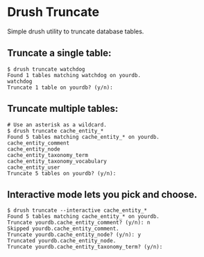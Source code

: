# Drush Truncate

Simple drush utility to truncate database tables.

## Truncate a single table:

	$ drush truncate watchdog
	Found 1 tables matching watchdog on yourdb.
	watchdog
	Truncate 1 table on yourdb? (y/n):
	
## Truncate multiple tables:

	# Use an asterisk as a wildcard.
	$ drush truncate cache_entity_*
	Found 5 tables matching cache_entity_* on yourdb.
	cache_entity_comment
	cache_entity_node
	cache_entity_taxonomy_term
	cache_entity_taxonomy_vocabulary
	cache_entity_user
	Truncate 5 tables on yourdb? (y/n):

## Interactive mode lets you pick and choose.

	$ drush truncate --interactive cache_entity_*
	Found 5 tables matching cache_entity_* on yourdb.
	Truncate yourdb.cache_entity_comment? (y/n): n
	Skipped yourdb.cache_entity_comment.
	Truncate yourdb.cache_entity_node? (y/n): y
	Truncated yourdb.cache_entity_node.
	Truncate yourdb.cache_entity_taxonomy_term? (y/n): 
